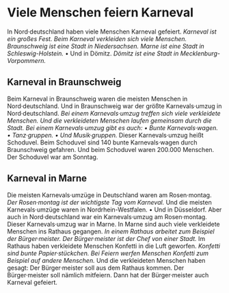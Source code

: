 # Viele Menschen feiern Karneval

In Nord·deutschland haben viele Menschen Karneval gefeiert. 
*Karneval ist ein großes Fest.* 
*Beim Karneval verkleiden sich viele Menschen.* 
*Braunschweig ist eine Stadt in Niedersachsen.* 
*Marne ist eine Stadt in Schleswig-Holstein.* • Und in Dömitz. 
*Dömitz ist eine Stadt in Mecklenburg-Vorpommern.* 

## Karneval in Braunschweig
Beim Karneval in Braunschweig waren die meisten Menschen in Nord·deutschland. Und in Braunschweig war der größte Karnevals·umzug in Nord·deutschland. 
*Bei einem Karnevals·umzug treffen sich viele verkleidete Menschen.* 
*Und die verkleideten Menschen laufen gemeinsam durch die Stadt.* 
*Bei einem Karnevals·umzug gibt es auch:* *• Bunte Karnevals·wagen.* *• Tanz·gruppen.* *• Und Musik·gruppen.* Dieser Karnevals·umzug heißt Schoduvel. Beim Schoduvel sind 140 bunte Karnevals·wagen durch Braunschweig gefahren. Und beim Schoduvel waren 200.000 Menschen. Der Schoduvel war am Sonntag. 

## Karneval in Marne
Die meisten Karnevals·umzüge in Deutschland waren am Rosen·montag. 
*Der Rosen·montag ist der wichtigste Tag vom Karneval.* Und die meisten Karnevals·umzüge waren in Nordrhein-Westfalen. • Und in Düsseldorf. Aber auch in Nord·deutschland war ein Karnevals·umzug am Rosen·montag. Dieser Karnevals·umzug war in Marne. 
In Marne sind auch viele verkleidete Menschen ins Rathaus gegangen. 
*In einem Rathaus arbeitet zum Beispiel der Bürger·meister.* 
*Der Bürger·meister ist der Chef von einer Stadt.* Im Rathaus haben verkleidete Menschen Konfetti in die Luft geworfen. 
*Konfetti sind bunte Papier·stückchen.* 
*Bei Feiern werfen Menschen Konfetti zum Beispiel auf andere Menschen.* Und die verkleideten Menschen haben gesagt: Der Bürger·meister soll aus dem Rathaus kommen. Der Bürger·meister soll nämlich mitfeiern. Dann hat der Bürger·meister auch Karneval gefeiert. 
